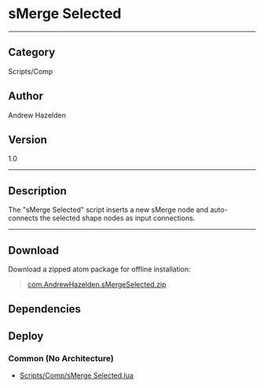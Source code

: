 # sMerge Selected
___

## Category
Scripts/Comp

## Author
Andrew Hazelden

## Version
1.0

___

## Description
<p>The "sMerge Selected" script inserts a new sMerge node and auto-connects the selected shape nodes as input connections.</p>

___

## Download

Download a zipped atom package for offline installation:
> [com.AndrewHazelden.sMergeSelected.zip](https://gitlab.com/WeSuckLess/Reactor/-/archive/master/Reactor-master.zip?path=Atoms/com.AndrewHazelden.sMergeSelected)  

## Dependencies

## Deploy

### Common (No Architecture)

<ul>
<li><a href="https://gitlab.com/WeSuckLess/Reactor/-/blob/master/Atoms/com.AndrewHazelden.sMergeSelected/Scripts/Comp/sMerge Selected.lua?ref_type=heads">Scripts/Comp/sMerge Selected.lua</a></li>
</ul>

